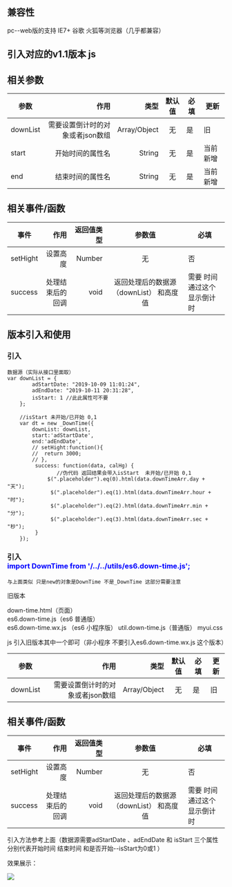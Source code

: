 ## 兼容性
   pc--web版的支持 IE7+  谷歌 火狐等浏览器（几乎都兼容）
## 引入对应的v1.1版本 js
	

## 相关参数

| 参数       | 作用   |类型    |  默认值 |必填 |更新 |
| --------   | -----:  |-----:  | :----:  |--- |-----|
| downList  | 需要设置倒计时的对象或者json数组 |Array/Object  |  无  |是|旧|
| start      | 开始时间的属性名 |String  |   无   |是 |当前新增|
| end        | 结束时间的属性名 | String  |   无   |是 |当前新增|


## 相关事件/函数

| 事件       | 作用     |返回值类型    | 参数值 |必填 |
| --------   | -----:  |-----:  | :----:  |--- |
| setHight   | 设置高度 |Number|  无  |否|
| success    | 处理结束后的回调 | void |   返回处理后的数据源（downList） 和高度值    |需要 时间通过这个显示倒计时 |


## 版本引入和使用
### 引入 	<div style="color:orange"><script src="xx/util.down-time.v1.1.js"></script></div>


    数据源（实际从接口里面取）
    var downList = {
			adStartDate: "2019-10-09 11:01:24",
			adEndDate: "2019-10-11 20:31:28",
			isStart: 1 //此此属性可不要
		};

		//isStart 未开始/已开始 0,1
		var dt = new _DownTime({
			downList: downList,
			start:'adStartDate',
			end:'adEndDate',
			// setHight:function(){
			// 	return 3000;
			// },
			 success: function(data, calHg) {
          			//伪代码 返回结果会带入isStart  未开始/已开始 0,1
			   	 $(".placeholder").eq(0).html(data.downTimeArr.day + "天");
			 	  $(".placeholder").eq(1).html(data.downTimeArr.hour + "时");
			 	  $(".placeholder").eq(2).html(data.downTimeArr.min + "分");
			 	  $(".placeholder").eq(3).html(data.downTimeArr.sec + "秒");
			 }
		});
### 引入 <div style="color:blue">	import DownTime from '/../../utils/es6.down-time.js';		</div>

    与上面类似 只是new的对象是DownTime 不是_DownTime 这部分需要注意


旧版本

down-time.html（页面）	
es6.down-time.js（es6 普通版）	
es6.down-time.wx.js	（es6 小程序版）
util.down-time.js（普通版）
myui.css

js 引入旧版本其中一个即可（非小程序 不要引入es6.down-time.wx.js 这个版本）

| 参数       | 作用   |类型    |  默认值 |必填 |更新 |
| --------   | -----:  |-----:  | :----:  |--- |-----|
| downList  | 需要设置倒计时的对象或者json数组 |Array/Object  |  无  |是|旧|


## 相关事件/函数

| 事件       | 作用     |返回值类型    | 参数值 |必填 |
| --------   | -----:  |-----:  | :----:  |--- |
| setHight   | 设置高度 |Number|  无  |否|
| success    | 处理结束后的回调 | void |   返回处理后的数据源（downList） 和高度值    |需要 时间通过这个显示倒计时 |

引入方法参考上面（数据源需要adStartDate 、adEndDate 和 isStart 三个属性 分别代表开始时间 结束时间 和是否开始--isStart为0或1 ）

效果展示：
 
 <p><image src="https://github.com/ten-ken/image/blob/master/relate_img/down-time.png?raw=true"/></p>


